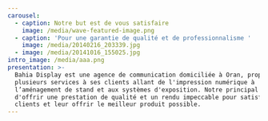 ```yaml
---
carousel:
  - caption: Notre but est de vous satisfaire
    image: /media/wave-featured-image.png
  - caption: 'Pour une garantie de qualité et de professionnalisme '
    image: /media/20140216_203339.jpg
  - image: /media/20141016_155025.jpg
intro_image: /media/aaa.png
presentation: >-
  Bahia Display est une agence de communication domiciliée à Oran, proposant
  plusieurs services à ses clients allant de l'impression numérique à
  l’aménagement de stand et aux systèmes d'exposition. Notre principal but et
  d'offrir une prestation de qualité et un rendu impeccable pour satisfaire nos
  clients et leur offrir le meilleur produit possible.
---
```


